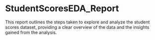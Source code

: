 # StudentScoresEDA_Report
This report outlines the steps taken to explore and analyze the student scores dataset, providing a clear overview of the data and the insights gained from the analysis.
